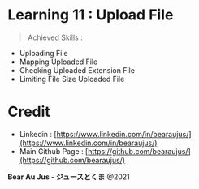 # Learning 11 : Upload File
> Achieved Skills :
+ Uploading File
+ Mapping Uploaded File
+ Checking Uploaded Extension File
+ Limiting File Size Uploaded File

# Credit
+ Linkedin : [https://www.linkedin.com/in/bearaujus/](https://www.linkedin.com/in/bearaujus/)
+ Main Github Page : [https://github.com/bearaujus/](https://github.com/bearaujus/)

**Bear Au Jus - ジュースとくま** @2021
